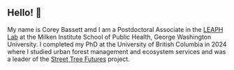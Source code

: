 ## Hello! 👋
My name is Corey Bassett amd I am a Postdoctoral Associate in the [LEAPH Lab](https://leaph.info/) at the Milken Institute School of Public Health, George Washington University. I completed my PhD at the University of British Columbia in 2024 where I studied urban forest management and ecosystem services and was a leader of the [Street Tree Futures](https://cgbassett.github.io/StreetTreeFutures/) project.
